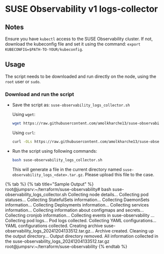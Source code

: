 # SUSE Observability v1 logs-collector

## Notes

Ensure you have `kubectl` access to the SUSE Observability cluster. If not, download the kubeconfig file and set it using the command: `export KUBECONFIG=$PATH-TO-YOUR/kubeconfig`.

## Usage

The script needs to be downloaded and run directly on the node, using the `root` user or `sudo`.

### Download and run the script
* Save the script as: `suse-observability_logs_collector.sh`

  Using `wget`:
    ```bash
    wget https://raw.githubusercontent.com/amolkharche13/suse-observability/refs/heads/main/suse-observability_logs_collector.sh
    ```
  Using `curl`:
    ```bash
    curl -OLs https://raw.githubusercontent.com/amolkharche13/suse-observability/refs/heads/main/suse-observability_logs_collector.sh
    ```
 
* Run the script using following commands:
  ```bash
  bash suse-observability_logs_collector.sh
  ```
  This will generate a file in the current directory named `suse-observability_logs_<date>.tar.gz`. Please upload this file to the case.
  
{% tab %} {% tab title="Sample Output" %}
root@jumpsrv:~/terraform/suse-observability# bash suse-observability_logs_collector.sh
Collecting node details...
Collecting pod statuses...
Collecting StatefulSets information...
Collecting DaemonSets information...
Collecting Deployments information...
Collecting services information...
Collecting information about configmaps and secrets...
Collecting cronjob information...
Collecting events in suse-observability ...
Collecting pod logs...
Pod logs collected.
Collecting YAML configurations...
YAML configurations collected.
Creating archive suse-observability_logs_20241204133512.tar.gz...
Archive created.
Cleaning up the output directory...
Output directory removed.
All information collected in the suse-observability_logs_20241204133512.tar.gz
root@jumpsrv:~/terraform/suse-observability
{% endtab %}
